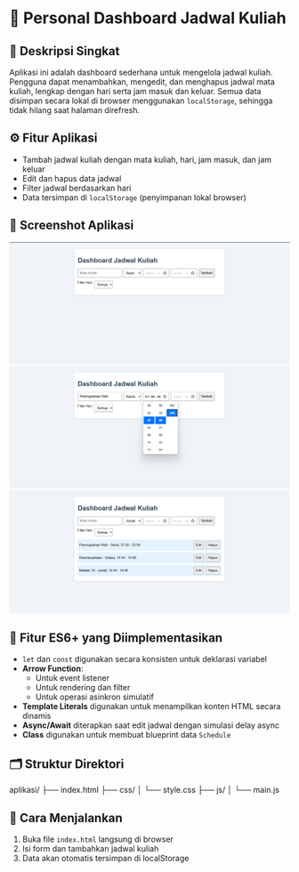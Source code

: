 # 📘 Personal Dashboard Jadwal Kuliah

## 🧩 Deskripsi Singkat
Aplikasi ini adalah dashboard sederhana untuk mengelola jadwal kuliah. Pengguna dapat menambahkan, mengedit, dan menghapus jadwal mata kuliah, lengkap dengan hari serta jam masuk dan keluar. Semua data disimpan secara lokal di browser menggunakan `localStorage`, sehingga tidak hilang saat halaman direfresh.

## ⚙️ Fitur Aplikasi
- Tambah jadwal kuliah dengan mata kuliah, hari, jam masuk, dan jam keluar
- Edit dan hapus data jadwal
- Filter jadwal berdasarkan hari
- Data tersimpan di `localStorage` (penyimpanan lokal browser)

## 📸 Screenshot Aplikasi

![Tampilan Awal Aplikasi](./images/1.png)
![Fitur Pengisian Dashboard](./images/2.png)
![Hasil Dashboard](./images/3.png)


## 🧪 Fitur ES6+ yang Diimplementasikan
- `let` dan `const` digunakan secara konsisten untuk deklarasi variabel
- **Arrow Function**:
  - Untuk event listener
  - Untuk rendering dan filter
  - Untuk operasi asinkron simulatif
- **Template Literals** digunakan untuk menampilkan konten HTML secara dinamis
- **Async/Await** diterapkan saat edit jadwal dengan simulasi delay async
- **Class** digunakan untuk membuat blueprint data `Schedule`

## 🗂️ Struktur Direktori
aplikasi/ 
├── index.html 
├── css/ 
│ └── style.css 
├── js/ 
│ └── main.js


## 🚀 Cara Menjalankan
1. Buka file `index.html` langsung di browser
2. Isi form dan tambahkan jadwal kuliah
3. Data akan otomatis tersimpan di localStorage

